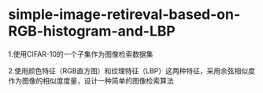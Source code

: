 # simple-image-retireval-based-on-RGB-histogram-and-LBP
1.使用CIFAR-10的一个子集作为图像检索数据集

2.使用颜色特征（RGB直方图）和纹理特征（LBP）这两种特征，采用余弦相似度作为图像的相似度度量，设计一种简单的图像检索算法

